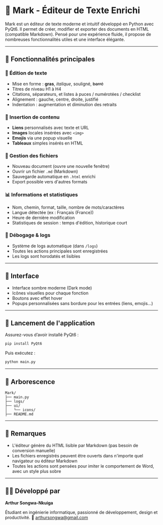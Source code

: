 # 📝 Mark - Éditeur de Texte Enrichi

Mark est un éditeur de texte moderne et intuitif développé en Python avec PyQt6. Il permet de créer, modifier et exporter des documents en HTML (compatible Markdown). Pensé pour une expérience fluide, il propose de nombreuses fonctionnalités utiles et une interface élégante.

---

## 🎯 Fonctionnalités principales

### 🧰 Édition de texte
- Mise en forme : **gras**, *italique*, souligné, ~~barré~~
- Titres de niveau H1 à H4
- Citations, séparateurs, et listes à puces / numérotées / checklist
- Alignement : gauche, centre, droite, justifié
- Indentation : augmentation et diminution des retraits

### 🔗 Insertion de contenu
- **Liens** personnalisés avec texte et URL
- **Images** locales insérées avec `<img>`
- **Emojis** via une popup visuelle
- **Tableaux** simples insérés en HTML

### 📂 Gestion des fichiers
- Nouveau document (ouvre une nouvelle fenêtre)
- Ouvrir un fichier `.md` (Markdown)
- Sauvegarde automatique en `.html` enrichi
- Export possible vers d'autres formats

### 📊 Informations et statistiques
- Nom, chemin, format, taille, nombre de mots/caractères
- Langue détectée (ex : Français (France))
- Heure de dernière modification
- Statistiques de session : temps d'édition, historique court

### 🧪 Débogage & logs
- Système de logs automatique (dans `/logs`)
- Toutes les actions principales sont enregistrées
- Les logs sont horodatés et lisibles

---

## 🎨 Interface
- Interface sombre moderne (Dark mode)
- Icônes visuelles pour chaque fonction
- Boutons avec effet hover
- Popups personnalisées sans bordure pour les entrées (liens, emojis...)

---

## 🚀 Lancement de l'application

Assurez-vous d’avoir installé PyQt6 :
```bash
pip install PyQt6
````

Puis exécutez :

```bash
python main.py
```

---

## 📁 Arborescence

```
Mark/
├── main.py
├── logs/
├── ui/
│   └── icons/
├── README.md
```

---

## 📌 Remarques

* L'éditeur génère du HTML lisible par Markdown (pas besoin de conversion manuelle)
* Les fichiers enregistrés peuvent être ouverts dans n'importe quel navigateur ou éditeur Markdown
* Toutes les actions sont pensées pour imiter le comportement de Word, avec un style plus sobre

---

## 🧑‍💻 Développé par

**Arthur Songwa-Nkuiga**

Étudiant en ingénierie informatique, passionné de développement, design et productivité.
📧 [arthursongwa@gmail.com](mailto:arthursongwa@gmail.com)
